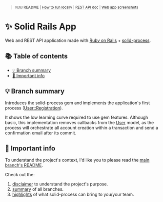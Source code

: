<small>

> `MENU` **README** | [How to run locally](./docs/00_INSTALLATION.md) | [REST API doc](./docs/01_REST_API_DOC.md) | [Web app screenshots](./docs/02_WEB_APP_SCREENSHOTS.md)

</small>

# ✨ Solid Rails App <!-- omit in toc -->

Web and REST API application made with [Ruby on Rails](https://guides.rubyonrails.org/) + [solid-process](https://github.com/solid-process/solid-process).

## 📚 Table of contents <!-- omit in toc -->

- [💡 Branch summary](#-branch-summary)
- [📣 Important info](#-important-info)

## 💡 Branch summary

Introduces the solid-process gem and implements the application's first process ([User::Registration](https://github.com/solid-process/solid-rails-app/blob/solid-process-0/app/models/user/registration.rb)).

It shows the low learning curve required to use gem features. Although basic, this implementation removes callbacks from the [User](https://github.com/solid-process/solid-rails-app/blob/solid-process-0/app/models/user.rb) model, as the process will orchestrate all account creation within a transaction and send a confirmation email after its commit.

## 📣 Important info

To understand the project's context, I'd like you to please read the [main branch's README](https://github.com/solid-process/solid-rails-app/tree/main?tab=readme-ov-file).

Check out the:
1. [disclaimer](https://github.com/solid-process/solid-rails-app/tree/main?tab=readme-ov-file#-disclaimer) to understand the project's purpose.
2. [summary](https://github.com/solid-process/solid-rails-app/tree/main?tab=readme-ov-file#-repository-branches) of all branches.
3. [highlights](https://github.com/solid-process/solid-rails-app/tree/main?tab=readme-ov-file#-highlights-of-what-solid-process-can-bring-to-youyour-team-) of what solid-process can bring to you/your team.
